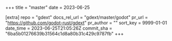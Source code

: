 +++
title = "master"
date = 2023-06-25

[extra]
repo = "gdext"
docs_rel_url = "gdext/master/godot"
pr_url = "https://github.com/godot-rust/gdext"
pr_author = ""
sort_key = 9999-01-01
date_time = 2023-06-25T21:05:26Z
commit_sha = "6ba5b01276639b31564c1d8a80b31c429c9787fb"
+++


